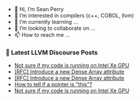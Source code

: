 - 👋 Hi, I’m Sean Perry
- 👀 I’m interested in compilers (c++, COBOL, llvm)
- 🌱 I’m currently learning ...
- 💞️ I’m looking to collaborate on ...
- 📫 How to reach me ...

<!---
s66perry/s66perry is a ✨ special ✨ repository because its `README.md` (this file) appears on your GitHub profile.
You can click the Preview link to take a look at your changes.
--->
### 📕 Latest LLVM Discourse Posts

<!-- DISCOURSE-LLVM:START -->
- [Not sure if my code is running on Intel Xe GPU](https://discourse.llvm.org/t/not-sure-if-my-code-is-running-on-intel-xe-gpu/63282#post_4)
- [[RFC] Introduce a new Dense Array attribute](https://discourse.llvm.org/t/rfc-introduce-a-new-dense-array-attribute/63279#post_3)
- [[RFC] Introduce a new Dense Array attribute](https://discourse.llvm.org/t/rfc-introduce-a-new-dense-array-attribute/63279#post_2)
- [How to tell if a pointer is &quot;this&quot;?](https://discourse.llvm.org/t/how-to-tell-if-a-pointer-is-this/63253#post_3)
- [Not sure if my code is running on Intel Xe GPU](https://discourse.llvm.org/t/not-sure-if-my-code-is-running-on-intel-xe-gpu/63282#post_3)
<!-- DISCOURSE-LLVM:END -->
